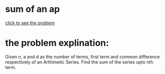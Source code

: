 # sum of an ap


[click to see the problem](https://practice.geeksforgeeks.org/problems/sum-of-an-ap1025/1?page=6&difficulty[]=-2&sortBy=submissions)



 # the problem explination:
   Given n, a and d as the number of terms, first term and common difference respectively of an Arthimetic Series. Find the sum of the series upto nth term.




 